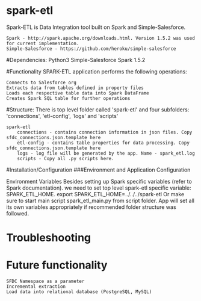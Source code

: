 # spark-etl
Spark-ETL is Data Integration tool built on Spark and Simple-Salesforce.

	Spark - http://spark.apache.org/downloads.html. Version 1.5.2 was used for current implementation.
	Simple-Salesforce - https://github.com/heroku/simple-salesforce

#Dependencies:
	Python3
	Simple-Salesforce
	Spark 1.5.2

#Functionality
SPARK-ETL application performs the following operations:

	Connects to Salesforce org
	Extracts data from tables defined in property files
	Loads each respective table data into Spark DataFrame
	Creates Spark SQL table for further operations

#Structure:
There is top level folder called 'spark-etl' and four subfolders: 'connections', 'etl-config', 'logs' and 'scripts'

	spark-etl
		connections - contains connection information in json files. Copy sfdc_connections.json.template here
		etl-config - contains table properties for data processing. Copy sfdc_connections.json.template here
		logs - log file will be generated by the app. Name - spark_etl.log
		scripts - Copy all .py scripts here.
  
#Installation/Configuration
###Environment and Application Configuration

Environment Variables
	Besides setting up Spark specific variables (refer to Spark documentation). we need to set top level spark-etl specific variable: SPARK_ETL_HOME. export SPARK_ETL_HOME=../../../spark-etl
	Or make sure to start main script spark_etl_main.py from script folder. App will set all its own variables appropriately if recommended folder structure was followed.

# Troubleshooting

# Future functionality
	SFDC Namespace as a parameter
	Incremental extraction
	Load data into relational database (PostgreSQL, MySQL)
